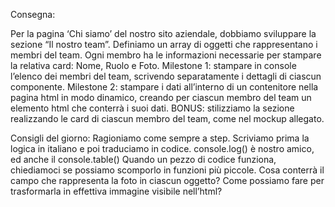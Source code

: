 Consegna:

Per la pagina ‘Chi siamo’ del nostro sito aziendale, dobbiamo sviluppare la sezione “Il nostro team”.
Definiamo un array di oggetti che rappresentano i membri del team.
Ogni membro ha le informazioni necessarie per stampare la relativa card: Nome, Ruolo e Foto.
Milestone 1:
stampare in console l’elenco dei membri del team, scrivendo separatamente i dettagli di ciascun componente.
Milestone 2:
stampare i dati all’interno di un contenitore nella pagina html in modo dinamico, creando per ciascun membro del team un elemento html che conterrà i suoi dati.
BONUS:
stilizziamo la sezione realizzando le card di ciascun membro del team, come nel mockup allegato.

Consigli del giorno:
Ragioniamo come sempre a step.
Scriviamo prima la logica in italiano e poi traduciamo in codice.
console.log() è nostro amico, ed anche il console.table()
Quando un pezzo di codice funziona, chiediamoci se possiamo scomporlo in funzioni più piccole.
Cosa conterrà il campo che rappresenta la foto in ciascun oggetto? Come possiamo fare per trasformarla in effettiva immagine visibile nell’html?
